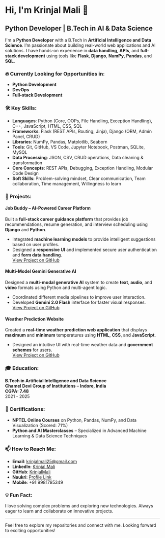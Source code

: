 # Hi, I'm Krinjal Mali 👋

## Python Developer | B.Tech in AI & Data Science

I'm a **Python Developer** with a B.Tech in **Artificial Intelligence and Data Science**. I’m passionate about building real-world web applications and AI solutions. I have hands-on experience in **data handling**, **APIs**, and **full-stack development** using tools like **Flask**, **Django**, **NumPy**, **Pandas**, and **SQL**.

### 🔥 Currently Looking for Opportunities in:
- **Python Development**  
- **DevOps**  
- **Full-stack Development**  

### 🛠️ Key Skills:
- **Languages**: Python (Core, OOPs, File Handling, Exception Handling), C++, JavaScript, HTML, CSS, SQL
- **Frameworks**: Flask (REST APIs, Routing, Jinja), Django (ORM, Admin Panel, CRUD)
- **Libraries**: NumPy, Pandas, Matplotlib, Seaborn
- **Tools**: Git, GitHub, VS Code, Jupyter Notebook, Postman, SQLite, MySQL
- **Data Processing**: JSON, CSV, CRUD operations, Data cleaning & transformation
- **Core Concepts**: REST APIs, Debugging, Exception Handling, Modular Code Design
- **Soft Skills**: Problem-solving mindset, Clear communication, Team collaboration, Time management, Willingness to learn

### 📂 Projects:
#### **Job Buddy – AI-Powered Career Platform**  
Built a **full-stack career guidance platform** that provides job recommendations, resume generation, and interview scheduling using **Django** and **Python**.  
- Integrated **machine learning models** to provide intelligent suggestions based on user profiles.  
- Designed a **responsive UI** and implemented secure user authentication and **form data handling**.  
[View Project on GitHub](#)

#### **Multi-Model Gemini Generative AI**  
Designed a **multi-modal generative AI** system to create **text**, **audio**, and **video** formats using Python and multi-agent logic.  
- Coordinated different media pipelines to improve user interaction.  
- Developed **Gemini 2.0 Flash** interface for faster visual responses.  
[View Project on GitHub](#)

#### **Weather Prediction Website**  
Created a **real-time weather prediction web application** that displays **maximum** and **minimum** temperatures using **HTML**, **CSS**, and **JavaScript**.  
- Designed an intuitive UI with real-time weather data and **government schemes** for users.  
[View Project on GitHub](#)

### 🎓 Education:
**B.Tech in Artificial Intelligence and Data Science**  
**Chamel Devi Group of Institutions** – **Indore, India**  
**CGPA: 7.48**  
2021 - 2025

### 🏅 Certifications:
- **NPTEL Online Courses** on Python, Pandas, NumPy, and Data Visualization (Scored: 71%)  
- **Python and AI Masterclasses** – Specialized in Advanced Machine Learning & Data Science Techniques

### 📫 How to Reach Me:
- **Email**: [krinjalmali25@gmail.com](mailto:krinjalmali25@gmail.com)
- **LinkedIn**: [Krinjal Mali](#)
- **GitHub**: [KrinjalMali](#)
- **Naukri**: [Profile Link](#)
- **Mobile**: +91 9981795349

### 💡 Fun Fact:
I love solving complex problems and exploring new technologies. Always eager to learn and collaborate on innovative projects.

---

Feel free to explore my repositories and connect with me. Looking forward to exciting opportunities!
